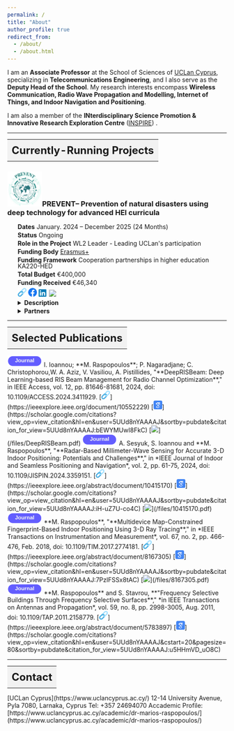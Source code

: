 ```yaml
---
permalink: /
title: "About"
author_profile: true
redirect_from: 
  - /about/
  - /about.html
---
```


<style>
  ul {
    list-style-type: none;
    padding: 80;
    margin: 0;
    line-height: 1.0; /* You can adjust this value to reduce line spacing */
  }
  li {
    font-size: 14px; /* Reduced font size */
    margin-bottom: 5px; /* You can adjust this value to control the space between list items */
  }
  
  
table {
    border-collapse: collapse;
    border: none; /* Make the outer border invisible */
  }
  td {
    border: none;
    padding: 10px; /* Add padding for better appearance */
  }
</style>

I am an **Associate Professor** at the School of Sciences of [UCLan Cyprus](https://www.uclancyprus.ac.cy/), specializing in **Telecommunications Engineering**, and I also serve as the **Deputy Head of the School**. My research interests encompass **Wireless Communication, Radio Wave Propagation and Modelling, Internet of Things, and Indoor Navigation and Positioning**.

I am also a member of the **INterdisciplinary Science Promotion &
Innovative Research Exploration Centre** ([INSPIRE](http://inspirecenter.org/)) . 

<!--News-->
<!------->
<!--No News yet-->
---
<table><tr><td style="background-color: #f2f2f2; font-size: 24px;"><strong>Currently-Running Projects</strong></td></tr></table>


<style>
  ul {
    list-style-type: none;
    padding: 80;
    margin: 0;
    line-height: 1.0;   
        font-size: 14px; }
  li {
    font-size: 14px; 
    margin-bottom: 5px; 
  }
  
  
table {
    border-collapse: collapse;
    border: none; 
  }
  td {
    border: none;
    padding: 10px; 
  }
</style>
### <img src="/images/preventProjectLogo.png" width="80" >PREVENT– Prevention of natural disasters using deep technology for advanced HEI curricula
<ul>
    <li><b>Dates</b> January. 2024 – December 2025 (24 Months)</li>
    <li><b>Status</b> Ongoing </li>
    <li><b>Role in the Project</b> WL2 Leader - Leading UCLan's participation </li>
    <li><b>Funding Body</b> <a href="https://erasmus-plus.ec.europa.eu/programme-guide/part-b/key-action-2">Erasmus+</a></li>
    <li><b>Funding Framework</b> Cooperation partnerships in higher education KA220-HED</li>
    <li><b>Total Budget</b> €400,000</li>
    <li><b>Funding Received</b> €46,340 </li>
    <li>
        <a href="https://prevent-project.com/"><img src="/images/link_icon.png" width="20" ></a>
        <a href="https://www.facebook.com/profile.php?id=61556124141720"><img src="/images/facebook_icon.png" width="20" ></a>
        <a href="https://www.linkedin.com/company/prevent2024/"><img src="/images/linkedin_icon.png" width="20" ></a>
        <a href="/files/PreventFlyer.pdf"><img src="/images/pdf_link_icon.ico" width="20" ></a>
        </li>
    <li><details><summary><b>Description</b></summary><br><i>The project aims to promote environmental sustainability and digital education among universities by raising awareness about environmental issues and climate change and how PLCs, robotics, and drones can eliminate the challenges related to natural disasters.</i></details>
    </li>
    <li><details><summary><b>Partners</b></summary><br><i><b>Halmstad University (SWE) -coordinator </b>, UCLan Cyprus (CY), Citizens in Power (CY), University of Patras (GR), University of West Macedonia (GR), Helix-Connect (RO), University of Vigo (ESP)</i></details>
    </li>
</ul>


---



<table><tr><td style="background-color: #f2f2f2; font-size: 24px;"><strong>Selected Publications</strong></td></tr></table>
<img src="/images/journal_icon.png" width="80" > I. Ioannou; **M. Raspopoulos**; P. Nagaradjane; C. Christophorou,W. A. Aziz, V. Vasiliou, A. Pistillides, "**DeepRISBeam: Deep Learning-based RIS Beam Management for Radio Channel Optimization**," in IEEE Access, vol. 12, pp. 81646-81681, 2024, doi: 10.1109/ACCESS.2024.3411929.
[<img src="/images/link_icon.png" width="20" >](https://ieeexplore.ieee.org/document/10552229)
[<img src="/images/googlescholar_icon.png" width="20" >](https://scholar.google.com/citations?view_op=view_citation&hl=en&user=5UUd8nYAAAAJ&sortby=pubdate&citation_for_view=5UUd8nYAAAAJ:bEWYMUwI8FkC)
[<img src="/images/pdf_link_icon.ico" width="20" >](/files/DeepRISBeam.pdf)



<img src="/images/journal_icon.png" width="80" >
A. Sesyuk, S. Ioannou and **M. Raspopoulos**, "**Radar-Based Millimeter-Wave Sensing for Accurate 3-D Indoor Positioning: Potentials and Challenges**," in *IEEE Journal of Indoor and Seamless Positioning and Navigation*, vol. 2, pp. 61-75, 2024, doi: 10.1109/JISPIN.2024.3359151.
[<img src="/images/link_icon.png" width="20" >](https://ieeexplore.ieee.org/abstract/document/10415170)
[<img src="/images/googlescholar_icon.png" width="20" >](https://scholar.google.com/citations?view_op=view_citation&hl=en&user=5UUd8nYAAAAJ&sortby=pubdate&citation_for_view=5UUd8nYAAAAJ:iH-uZ7U-co4C)
[<img src="/images/pdf_link_icon.ico" width="20" >](/files/10415170.pdf)

<img src="/images/journal_icon.png" width="80" >
**M. Raspopoulos**, "**Multidevice Map-Constrained Fingerprint-Based Indoor Positioning Using 3-D Ray Tracing**," in *IEEE Transactions on Instrumentation and Measurement*, vol. 67, no. 2, pp. 466-476, Feb. 2018, doi: 10.1109/TIM.2017.2774181.
[<img src="/images/link_icon.png" width="20" >](https://ieeexplore.ieee.org/abstract/document/8167305)
[<img src="/images/googlescholar_icon.png" width="20" >](https://scholar.google.com/citations?view_op=view_citation&hl=en&user=5UUd8nYAAAAJ&sortby=pubdate&citation_for_view=5UUd8nYAAAAJ:7PzlFSSx8tAC)
[<img src="/images/pdf_link_icon.ico" width="20" >](/files/8167305.pdf)

<img src="/images/journal_icon.png" width="80" >
**M. Raspopoulos** and S. Stavrou, **"Frequency Selective Buildings Through Frequency Selective Surfaces**," *in IEEE Transactions on Antennas and Propagation*, vol. 59, no. 8, pp. 2998-3005, Aug. 2011, doi: 10.1109/TAP.2011.2158779.
[<img src="/images/link_icon.png" width="20" >](https://ieeexplore.ieee.org/abstract/document/5783897)
[<img src="/images/googlescholar_icon.png" width="20" >](https://scholar.google.com/citations?view_op=view_citation&hl=en&user=5UUd8nYAAAAJ&cstart=20&pagesize=80&sortby=pubdate&citation_for_view=5UUd8nYAAAAJ:u5HHmVD_uO8C)

---
<table><tr><td style="background-color: #f2f2f2; font-size: 24px;"><strong>Contact</strong></td></tr></table>
[UCLan Cyprus](https://www.uclancyprus.ac.cy/)  
12-14 University Avenue, Pyla 7080, Larnaka, Cyprus  
Tel: +357 24694070  
Accademic Profile: [https://www.uclancyprus.ac.cy/academic/dr-marios-raspopoulos/](https://www.uclancyprus.ac.cy/academic/dr-marios-raspopoulos/)

